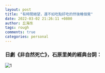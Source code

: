 ```yaml
---
layout: post
title: "有時間絕望，還不如吃點好吃的然後睡個覺"
date: 2022-03-02 21:26:11 +0800
author: 丘海东 
tags: rough
comments: true
categories: personal
---
```

### 日劇《非自然死亡》，石原里美的經典台詞：  
![1](https://wx4.sinaimg.cn/large/780bc50fgy1gzvuljuc1ij211y0lcju2.jpg)

